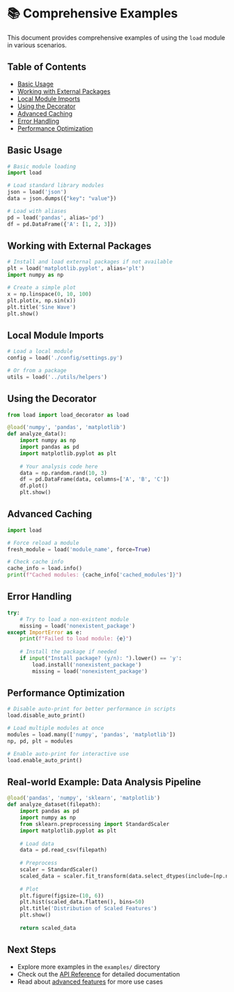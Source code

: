 # 📚 Comprehensive Examples

This document provides comprehensive examples of using the `load` module in various scenarios.

## Table of Contents
- [Basic Usage](#basic-usage)
- [Working with External Packages](#working-with-external-packages)
- [Local Module Imports](#local-module-imports)
- [Using the Decorator](#using-the-decorator)
- [Advanced Caching](#advanced-caching)
- [Error Handling](#error-handling)
- [Performance Optimization](#performance-optimization)

## Basic Usage

```python
# Basic module loading
import load

# Load standard library modules
json = load('json')
data = json.dumps({"key": "value"})

# Load with aliases
pd = load('pandas', alias='pd')
df = pd.DataFrame({'A': [1, 2, 3]})
```

## Working with External Packages

```python
# Install and load external packages if not available
plt = load('matplotlib.pyplot', alias='plt')
import numpy as np

# Create a simple plot
x = np.linspace(0, 10, 100)
plt.plot(x, np.sin(x))
plt.title('Sine Wave')
plt.show()
```

## Local Module Imports

```python
# Load a local module
config = load('./config/settings.py')

# Or from a package
utils = load('../utils/helpers')
```

## Using the Decorator

```python
from load import load_decorator as load

@load('numpy', 'pandas', 'matplotlib')
def analyze_data():
    import numpy as np
    import pandas as pd
    import matplotlib.pyplot as plt
    
    # Your analysis code here
    data = np.random.rand(10, 3)
    df = pd.DataFrame(data, columns=['A', 'B', 'C'])
    df.plot()
    plt.show()
```

## Advanced Caching

```python
import load

# Force reload a module
fresh_module = load('module_name', force=True)

# Check cache info
cache_info = load.info()
print(f"Cached modules: {cache_info['cached_modules']}")
```

## Error Handling

```python
try:
    # Try to load a non-existent module
    missing = load('nonexistent_package')
except ImportError as e:
    print(f"Failed to load module: {e}")
    
    # Install the package if needed
    if input("Install package? (y/n): ").lower() == 'y':
        load.install('nonexistent_package')
        missing = load('nonexistent_package')
```

## Performance Optimization

```python
# Disable auto-print for better performance in scripts
load.disable_auto_print()

# Load multiple modules at once
modules = load.many(['numpy', 'pandas', 'matplotlib'])
np, pd, plt = modules

# Enable auto-print for interactive use
load.enable_auto_print()
```

## Real-world Example: Data Analysis Pipeline

```python
@load('pandas', 'numpy', 'sklearn', 'matplotlib')
def analyze_dataset(filepath):
    import pandas as pd
    import numpy as np
    from sklearn.preprocessing import StandardScaler
    import matplotlib.pyplot as plt
    
    # Load data
    data = pd.read_csv(filepath)
    
    # Preprocess
    scaler = StandardScaler()
    scaled_data = scaler.fit_transform(data.select_dtypes(include=[np.number]))
    
    # Plot
    plt.figure(figsize=(10, 6))
    plt.hist(scaled_data.flatten(), bins=50)
    plt.title('Distribution of Scaled Features')
    plt.show()
    
    return scaled_data
```

## Next Steps

- Explore more examples in the `examples/` directory
- Check out the [API Reference](api.md) for detailed documentation
- Read about [advanced features](features.md) for more use cases
